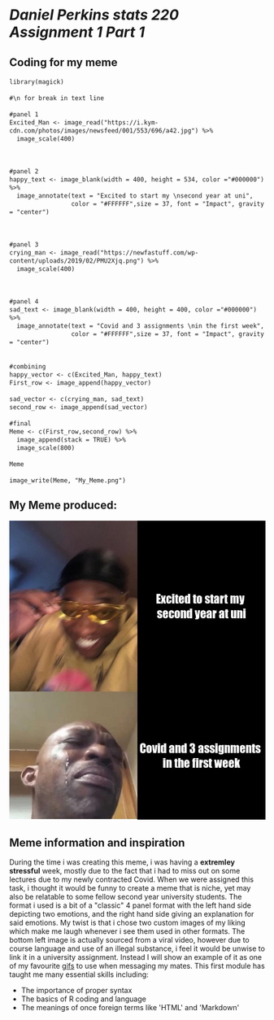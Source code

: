 # *Daniel Perkins stats 220 Assignment 1 Part 1*
## **Coding for my meme**
``` 
library(magick)

#\n for break in text line

#panel 1
Excited_Man <- image_read("https://i.kym-cdn.com/photos/images/newsfeed/001/553/696/a42.jpg") %>%
  image_scale(400)



#panel 2
happy_text <- image_blank(width = 400, height = 534, color ="#000000") %>% 
  image_annotate(text = "Excited to start my \nsecond year at uni",
                 color = "#FFFFFF",size = 37, font = "Impact", gravity = "center") 



#panel 3 
crying_man <- image_read("https://newfastuff.com/wp-content/uploads/2019/02/PMU2Xjq.png") %>%
  image_scale(400)



#panel 4
sad_text <- image_blank(width = 400, height = 400, color ="#000000") %>% 
  image_annotate(text = "Covid and 3 assignments \nin the first week",
                 color = "#FFFFFF",size = 37, font = "Impact", gravity = "center")


#combining 
happy_vector <- c(Excited_Man, happy_text)
First_row <- image_append(happy_vector)

sad_vector <- c(crying_man, sad_text)
second_row <- image_append(sad_vector)

#final
Meme <- c(First_row,second_row) %>%
  image_append(stack = TRUE) %>%
  image_scale(800)

Meme

image_write(Meme, "My_Meme.png")
```

## **My Meme produced:**
![](My_Meme.png)

## Meme information and inspiration
During the time i was creating this meme, i was having a **extremley stressful** week, mostly due to the fact that i had to miss out on some lectures due to my newly contracted Covid. When we were assigned this task, i thought it would be funny to create a meme that is niche, yet may also be relatable to some fellow second year university students.
The format i used is a bit of a "classic" 4 panel format with the left hand side depicting two emotions, and the right hand side giving an explanation for said emotions. My twist is that i chose two custom images of my liking which make me laugh whenever i see them used in other formats. The bottom left image is actually sourced from a 
viral video, however due to course language and use of an illegal substance, i feel it would be unwise to link it in a university assignment. Instead I will show an example of it as one of my favourite [gifs](https://c.tenor.com/do8q_eYrsW4AAAAC/crying-black-guy-meme.gif) to use when messaging my mates.
This first module has taught me many essential skills including:
* The importance of proper syntax
* The basics of R coding and language
* The meanings of once foreign terms like 'HTML' and 'Markdown' 
